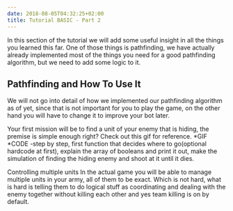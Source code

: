 ```yaml
---
date: 2018-08-05T04:32:25+02:00
title: Tutorial BASIC - Part 2
---
```


In this section of the tutorial we will add some useful insight in all the things you learned this far. One of those things is pathfinding, we have actually already implemented most of the things you need for a good pathfinding algorithm, but we need to add some logic to it.

## Pathfinding and How To Use It

We will not go into detail of how we implemented our pathfinding algorithm as of yet, since that is not important for you to play the game, on the other hand you will have to change it to improve your bot later.

Your first mission will be to find a unit of your enemy that is hiding, the premise is simple enough right? Check out this gif for reference.
*GIF
*CODE
-step by step, first function that decides where to go(optional hardcode at first), explain the array of booleans and print it out, make the simulation of finding the hiding enemy and shoot at it until it dies.

Controlling multiple units
In the actual game you will be able to manage multiple units in your army, all of them to be exact. Which is not hard, what is hard is telling them to do logical stuff as coordinating and dealing with the enemy together without killing each other and yes team killing is on by default.
